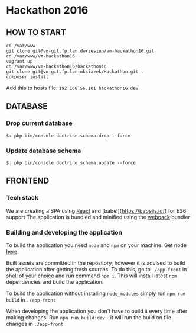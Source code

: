# Hackathon 2016

## HOW TO START

```
cd /var/www
git clone git@vm-git.fp.lan:dwrzesien/vm-hackathon16.git
cd /var/www/vm-hackathon16
vagrant up
cd /var/www/vm-hackathon16/hackathon16
git clone git@vm-git.fp.lan:mksiazek/Hackathon.git .
composer install
```

Add this to hosts file:
`192.168.56.101 hackathon16.dev`

## DATABASE

### Drop current database

```
$: php bin/console doctrine:schema:drop --force
```

### Update database schema

```
$: php bin/console doctrine:schema:update --force
```

## FRONTEND

### Tech stack

We are creating a SPA using [React](https://facebook.github.io/react/) and [babel]{https://babeljs.io/} for ES6 support
The application is bundled and minified using the [webpack](https://webpack.github.io/) bundler

### Building and developing the application

To build the application you need `node` and `npm` on your machine. Get node [here](https://nodejs.org/en/download/).

Built assets are committed in the repository, however it is advised to build the application after getting fresh sources.
To do this, go to `./app-front` in shell of your choice and run command `npm i`. This will install latest `npm` dependencies and build the application.

To build the application without installing `node_modules` simply run `npm run build` in `./app-front`

When developing the application you don't have to build it every time after making changes. Run `npm run build:dev` - it will run the build on file changes in `./app-front`
